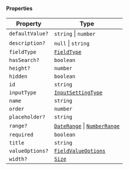 #### Properties

| Property                                  | Type                                                                                 |
| ----------------------------------------- | ------------------------------------------------------------------------------------ |
| <a id="defaultvalue"></a> `defaultValue?` | `string` \| `number`                                                                 |
| <a id="description"></a> `description?`   | `null` \| `string`                                                                   |
| <a id="fieldtype"></a> `fieldType`        | [`FieldType`](./api_html/FieldType.md)                                               |
| <a id="hassearch"></a> `hasSearch?`       | `boolean`                                                                            |
| <a id="height"></a> `height?`             | `number`                                                                             |
| <a id="hidden"></a> `hidden`              | `boolean`                                                                            |
| <a id="id"></a> `id`                      | `string`                                                                             |
| <a id="inputtype"></a> `inputType`        | [`InputSettingType`](./api_html/InputSettingType.md)                                 |
| <a id="name"></a> `name`                  | `string`                                                                             |
| <a id="order"></a> `order`                | `number`                                                                             |
| <a id="placeholder"></a> `placeholder?`   | `string`                                                                             |
| <a id="range"></a> `range?`               | [`DateRange`](./api_html/DateRange.md) \| [`NumberRange`](./api_html/NumberRange.md) |
| <a id="required"></a> `required`          | `boolean`                                                                            |
| <a id="title"></a> `title`                | `string`                                                                             |
| <a id="valueoptions"></a> `valueOptions?` | [`FieldValueOptions`](./api_html/FieldValueOptions.md)                               |
| <a id="width"></a> `width?`               | [`Size`](./api_html/Size.md)                                                         |
